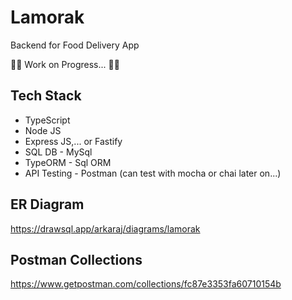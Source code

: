 # Lamorak

Backend for Food Delivery App

🚧🚧 Work on Progress... 🚧🚧

## Tech Stack

- TypeScript
- Node JS
- Express JS,... or Fastify
- SQL DB - MySql
- TypeORM - Sql ORM
- API Testing - Postman (can test with mocha or chai later on...)

## ER Diagram

https://drawsql.app/arkaraj/diagrams/lamorak

## Postman Collections

https://www.getpostman.com/collections/fc87e3353fa60710154b
